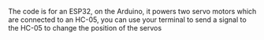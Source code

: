 The code is for an ESP32, on the Arduino, 
it powers two servo motors which are connected to an HC-05, 
you can use your terminal to send a signal to the HC-05 to change the position of the servos
